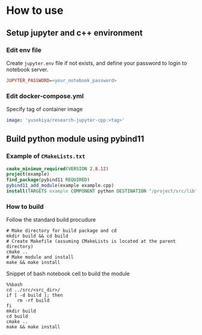# How to use

## Setup jupyter and c++ environment

### Edit env file

Create `jupyter.env` file if not exists, and define your password to login to notebook server.

``` ini
JUPYTER_PASSWORD=<your_notebook_password>
```

### Edit docker-compose.yml

Specify tag of container image

```yaml
image: 'yusekiya/research-jupyter-cpp:<tag>'
```


## Build python module using pybind11

###  Example of `CMakeLists.txt`

``` cmake
cmake_minimum_required(VERSION 2.8.12)
project(example)
find_package(pybind11 REQUIRED)
pybind11_add_module(example example.cpp)
install(TARGETS example COMPONENT python DESTINATION "/project/src/lib")
```

### How to build

Follow the standard build procudure

``` shell
# Make directory for build package and cd
mkdir build && cd build
# Create Makefile (assuming CMakeLists is located at the parent directory)
cmake ..
# Make module and install
make && make install
```

Snippet of bash notebook cell to build the module

``` jupyter-notebook
%%bash
cd ../src/<src_dir>/
if [ -d build ]; then
    rm -rf build
fi
mkdir build
cd build
cmake ..
make && make install
```

